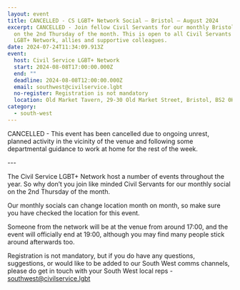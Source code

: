 ```yaml
---
layout: event
title: CANCELLED - CS LGBT+ Network Social – Bristol – August 2024
excerpt: CANCELLED - Join fellow Civil Servants for our monthly Bristol social
  on the 2nd Thursday of the month. This is open to all Civil Servants in the
  LGBT+ Network, allies and supportive colleagues.
date: 2024-07-24T11:34:09.913Z
event:
  host: Civil Service LGBT+ Network
  start: 2024-08-08T17:00:00.000Z
  end: ""
  deadline: 2024-08-08T12:00:00.000Z
  email: southwest@civilservice.lgbt
  no-register: Registration is not mandatory
  location: Old Market Tavern, 29-30 Old Market Street, Bristol, BS2 0HB
category:
  - south-west
---
```

C﻿ANCELLED - This event has been cancelled due to ongoing unrest, planned activity in the vicinity of the venue and following some departmental guidance to work at home for the rest of the week.

\-﻿--

The Civil Service LGBT+ Network host a number of events throughout the year. So why don’t you join like minded Civil Servants for our monthly social on the 2nd Thursday of the month.

Our monthly socials can change location month on month, so make sure you have checked the location for this event.

Someone from the network will be at the venue from around 17:00, and the event will officially end at 19:00, although you may find many people stick around afterwards too.

R﻿egistration is not mandatory, but if you do have any questions, suggestions, or would like to be added to our South West comms channels, please do get in touch with your South West local reps - [southwest@civilservice.lgbt](mailto:southwest@civilservice.lgbt)
